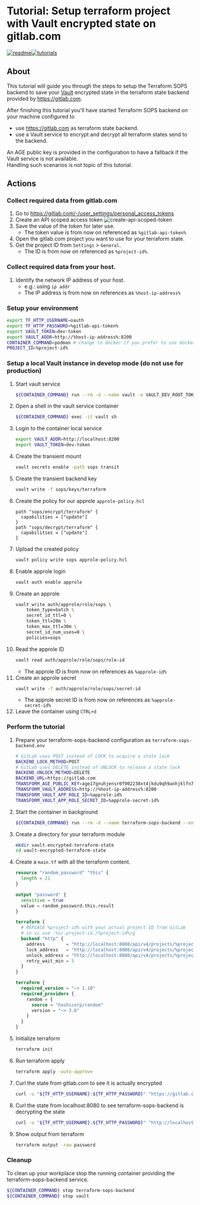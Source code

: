 # Tutorial: Setup terraform project with Vault encrypted state on gitlab.com

[![readme](../assets/breadcrum-readme.drawio.svg)](../../README.md)[![tutorials](../assets/breadcrum-tutorials.drawio.svg)](./index.md)

## About

This tutorial will guide you through the steps to setup the Terraform SOPS backend to save your [Vault](https://developer.hashicorp.com/vault) encrypted state in the terraform state backend provided by <https://gitlab.com>.

After finishing this tutorial you'll have started Terraform SOPS backend on your machine configured to
* use <https://gitlab.com> as terraform state backend.
* use a Vault service to encrypt and decrypt all terraform states send to the backend.

An AGE public key is provided in the configuration to have a fallback if the Vault service is not available.  
Handling such scenarios is not topic of this tutorial.

## Actions

### Collect required data from gitlab.com

1. Go to <https://gitlab.com/-/user_settings/personal_access_tokens>
2. Create an API scoped access token ![create-api-scoped-token](../assets/create-api-scoped-token.png)
3. Save the value of the token for later use.
    * The token value is from now on referenced as `%gitlab-api-token%`
4. Open the gitlab.com project you want to use for your terraform state.
5. Get the project ID from `Settings` > `General`.
    * The ID is from now on referenced as `%project-id%`.

### Collect required data from your host.

1. Identify the network IP address of your host.
   * e.g.: using `ip addr`
   * The IP address is from now on references as `%host-ip-address%`

### Setup your environment

```sh
export TF_HTTP_USERNAME=oauth
export TF_HTTP_PASSWORD=%gitlab-api-token%
export VAULT_TOKEN=dev-token
export VAULT_ADDR=http://%host-ip-address%:8200
CONTAINER_COMMAND=podman # change to docker if you prefer to use docker
PROJECT_ID=%project-id%
```

### Setup a local Vault instance in develop mode (do not use for production)

1. Start vault service
    ```sh
    ${CONTAINER_COMMAND} run --rm -d --name vault -e VAULT_DEV_ROOT_TOKEN_ID=dev-token -p 8200:8200 docker.io/hashicorp/vault:latest
    ```
2. Open a shell in the vault service container
    ```sh
    ${CONTAINER_COMMAND} exec -it vault sh
    ```
3. Login to the container local service
    ```sh
    export VAULT_ADDR=http://localhost:8200
    export VAULT_TOKEN=dev-token
    ```
4. Create the transient mount
    ```sh
    vault secrets enable -path sops transit
    ```
5. Create the transient backend key
    ```sh
    vault write -f sops/keys/terraform
    ```
6. Create the policy for our approle `approle-policy.hcl`
    ```hcl
    path "sops/encrypt/terraform" {
      capabilities = ["update"]
    }
    path "sops/decrypt/terraform" {
      capabilities = ["update"]
    }
    ```
7. Upload the created policy
    ```sh
    vault policy write sops approle-policy.hcl
    ```
8. Enable approle login
    ```sh
    vault auth enable approle
    ```
9.  Create an approle
    ```sh
    vault write auth/approle/role/sops \
        token_type=batch \
        secret_id_ttl=0 \
        token_ttl=20m \
        token_max_ttl=30m \
        secret_id_num_uses=0 \
        policies=sops
    ```
10. Read the approle ID
    ```sh
    vault read auth/approle/role/sops/role-id
    ```
    * The approle ID is from now on references as `%approle-id%`
11. Create an approle secret
    ```sh
    vault write -f auth/approle/role/sops/secret-id
    ```
    * The approle secret ID is from now on references as `%approle-secret-id%`
12. Leave the container using `CTRL+d`

### Perform the tutorial

1. Prepare your terraform-sops-backend configuration as `terraform-sops-backend.env`
    ```sh
    # GitLab uses POST instead of LOCK to acquire a state lock
    BACKEND_LOCK_METHOD=POST
    # GitLab uses DELETE instead of UNLOCK to release a state lock
    BACKEND_UNLOCK_METHOD=DELETE
    BACKEND_URL=https://gitlab.com
    TRANSFORM_AGE_PUBLIC_KEY=age17gnuhjensr0f902238xt4jkdu9qh9anhjklfn7tr8m3ex5ltxfxqt3yx08
    TRANSFORM_VAULT_ADDRESS=http://%host-ip-address%:8200
    TRANSFORM_VAULT_APP_ROLE_ID=%approle-id%
    TRANSFORM_VAULT_APP_ROLE_SECRET_ID=%approle-secret-id%
    ```
2. Start the container in background
    ```sh
    ${CONTAINER_COMMAND} run --rm -d --name terraform-sops-backend --env-file terraform-sops-backend.env  -p 8080:8080 ghcr.io/isleofbeans/terraform-sops-backend:latest
    ```
5. Create a directory for your terraform module
    ```sh
    mkdir vault-encrypted-terraform-state
    cd vault-encrypted-terraform-state
    ```
6. Create a `main.tf` with all the terraform content.
    ```terraform
    resource "random_password" "this" {
      length = 21
    }

    output "password" {
      sensitive = true
      value = random_password.this.result
    }

    terraform {
      # REPLACE %project-id% with your actual project ID from GitLab
      # in vi use :%s/.project-id./%project-id%/g
      backend "http" {
        address        = "http://localhost:8080/api/v4/projects/%project-id%/terraform/state/sops-vault"
        lock_address   = "http://localhost:8080/api/v4/projects/%project-id%/terraform/state/sops-vault/lock"
        unlock_address = "http://localhost:8080/api/v4/projects/%project-id%/terraform/state/sops-vault/lock"
        retry_wait_min = 5
      }
    }

    terraform {
      required_version = "~> 1.10"
      required_providers {
        random = {
          source = "hashicorp/random"
          version = "~> 3.6"
        }
      }
    }
    ```
7. Initialize terraform
    ```sh
    terraform init
    ```
8. Run terraform apply
    ```sh
    terraform apply -auto-approve
    ```
9.  Curl the state from gitlab.com to see it is actually encrypted
    ```sh
    curl -u "${TF_HTTP_USERNAME}:${TF_HTTP_PASSWORD}" "https://gitlab.com/api/v4/projects/${PROJECT_ID}/terraform/state/sops-vault"
    ```
10. Curl the state from localhost:8080 to see terraform-sops-backend is decrypting the state
    ```sh
    curl -u "${TF_HTTP_USERNAME}:${TF_HTTP_PASSWORD}" "http://localhost:8080/api/v4/projects/${PROJECT_ID}/terraform/state/sops-vault"
    ```
11. Show output from terraform
    ```sh
    terraform output -raw password
    ```

### Cleanup

To clean up your workplace stop the running container providing the terraform-sops-backend service.

```sh
${CONTAINER_COMMAND} stop terraform-sops-backend
${CONTAINER_COMMAND} stop vault
```
